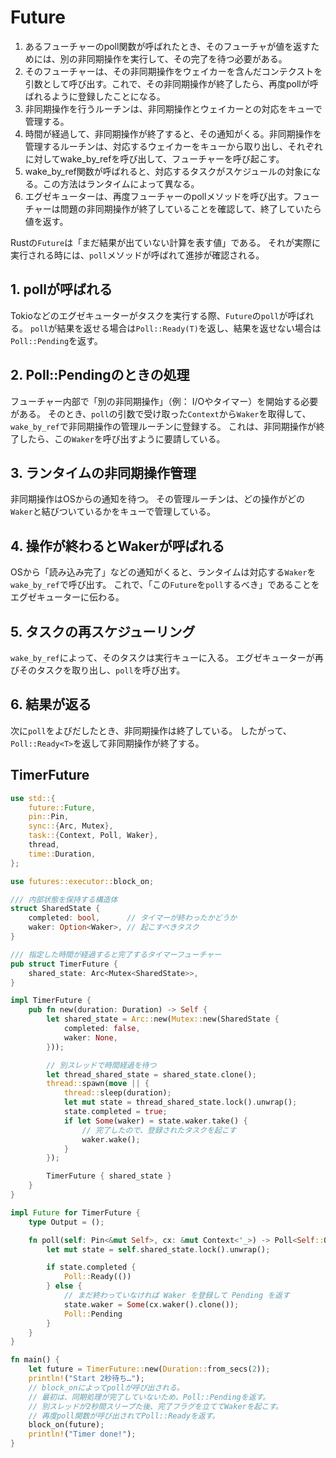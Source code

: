 # Future

1. あるフューチャーのpoll関数が呼ばれたとき、そのフューチャが値を返すためには、別の非同期操作を実行して、その完了を待つ必要がある。
2. そのフューチャーは、その非同期操作をウェイカーを含んだコンテクストを引数として呼び出す。これで、その非同期操作が終了したら、再度pollが呼ばれるように登録したことになる。
3. 非同期操作を行うルーチンは、非同期操作とウェイカーとの対応をキューで管理する。
4. 時間が経過して、非同期操作が終了すると、その通知がくる。非同期操作を管理するルーチンは、対応するウェイカーをキューから取り出し、それぞれに対してwake_by_refを呼び出して、フューチャーを呼び起こす。
5. wake_by_ref関数が呼ばれると、対応するタスクがスケジュールの対象になる。この方法はランタイムによって異なる。
6. エグゼキューターは、再度フューチャーのpollメソッドを呼び出す。フューチャーは問題の非同期操作が終了していることを確認して、終了していたら値を返す。

Rustの`Future`は「まだ結果が出ていない計算を表す値」である。
それが実際に実行される時には、`poll`メソッドが呼ばれて進捗が確認される。

## 1. pollが呼ばれる

Tokioなどのエグゼキューターがタスクを実行する際、`Future`の`poll`が呼ばれる。
`poll`が結果を返せる場合は`Poll::Ready(T)`を返し、結果を返せない場合は`Poll::Pending`を返す。

## 2. Poll::Pendingのときの処理

フューチャー内部で「別の非同期操作」（例： I/Oやタイマー）を開始する必要がある。
そのとき、`poll`の引数で受け取った`Context`から`Waker`を取得して、`wake_by_ref`で非同期操作の管理ルーチンに登録する。
これは、非同期操作が終了したら、この`Waker`を呼び出すように要請している。

## 3. ランタイムの非同期操作管理

非同期操作はOSからの通知を待つ。
その管理ルーチンは、どの操作がどの`Waker`と結びついているかをキューで管理している。

## 4. 操作が終わるとWakerが呼ばれる

OSから「読み込み完了」などの通知がくると、ランタイムは対応する`Waker`を`wake_by_ref`で呼び出す。
これで、「この`Future`を`poll`するべき」であることをエグゼキューターに伝わる。

## 5. タスクの再スケジューリング

`wake_by_ref`によって、そのタスクは実行キューに入る。
エグゼキューターが再びそのタスクを取り出し、`poll`を呼び出す。

## 6. 結果が返る

次に`poll`をよびだしたとき、非同期操作は終了している。
したがって、`Poll::Ready<T>`を返して非同期操作が終了する。

## TimerFuture

```rust
use std::{
    future::Future,
    pin::Pin,
    sync::{Arc, Mutex},
    task::{Context, Poll, Waker},
    thread,
    time::Duration,
};

use futures::executor::block_on;

/// 内部状態を保持する構造体
struct SharedState {
    completed: bool,      // タイマーが終わったかどうか
    waker: Option<Waker>, // 起こすべきタスク
}

/// 指定した時間が経過すると完了するタイマーフューチャー
pub struct TimerFuture {
    shared_state: Arc<Mutex<SharedState>>,
}

impl TimerFuture {
    pub fn new(duration: Duration) -> Self {
        let shared_state = Arc::new(Mutex::new(SharedState {
            completed: false,
            waker: None,
        }));

        // 別スレッドで時間経過を待つ
        let thread_shared_state = shared_state.clone();
        thread::spawn(move || {
            thread::sleep(duration);
            let mut state = thread_shared_state.lock().unwrap();
            state.completed = true;
            if let Some(waker) = state.waker.take() {
                // 完了したので、登録されたタスクを起こす
                waker.wake();
            }
        });

        TimerFuture { shared_state }
    }
}

impl Future for TimerFuture {
    type Output = ();

    fn poll(self: Pin<&mut Self>, cx: &mut Context<'_>) -> Poll<Self::Output> {
        let mut state = self.shared_state.lock().unwrap();

        if state.completed {
            Poll::Ready(())
        } else {
            // まだ終わっていなければ Waker を登録して Pending を返す
            state.waker = Some(cx.waker().clone());
            Poll::Pending
        }
    }
}

fn main() {
    let future = TimerFuture::new(Duration::from_secs(2));
    println!("Start 2秒待ち…");
    // block_onによってpollが呼び出される。
    // 最初は、同期処理が完了していないため、Poll::Pendingを返す。
    // 別スレッドが2秒間スリープた後、完了フラグを立ててWakerを起こす。
    // 再度poll関数が呼び出されてPoll::Readyを返す。
    block_on(future);
    println!("Timer done!");
}
```

